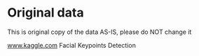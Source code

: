 Original data
=======================

This is original copy of the data AS-IS, please do NOT change it

www.kaggle.com
Facial Keypoints Detection

